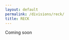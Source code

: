 ```yaml
---
layout: default
permalink: /divisions/reck/
title: RECK
---
```


<div class="text-center content-section">
<div class="container">
<div class="col-lg-8 col-lg-offset-2" markdown="1">
Coming soon
</div>
</div>
</div>
